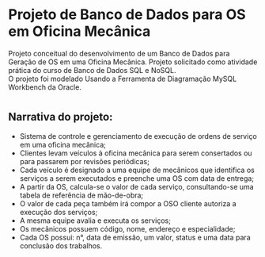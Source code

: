 # Projeto de Banco de Dados para OS em Oficina Mecânica
Projeto conceitual do desenvolvimento de um Banco de Dados para Geração de OS em uma Oficina Mecânica. Projeto solicitado como atividade prática do curso de Banco de Dados SQL e NoSQL.  
O projeto foi modelado Usando a Ferramenta de Diagramação MySQL Workbench da Oracle.  

#
## Narrativa do projeto:


 - Sistema de controle e gerenciamento de execução de ordens de serviço em uma oficina mecânica;  
 - Clientes levam veículos à oficina mecânica para serem consertados ou para passarem por revisões periódicas;  
 - Cada veículo é designado a uma equipe de mecânicos que identifica os serviços a serem executados e preenche uma OS com data de entrega;    
 - A partir da OS, calcula-se o valor de cada serviço, consultando-se uma tabela de referência de mão-de-obra;  
 - O valor de cada peça também irá compor a OSO cliente autoriza a execução dos serviços;  
 - A mesma equipe avalia e executa os serviços;  
 - Os mecânicos possuem código, nome, endereço e especialidade;  
 - Cada OS possui: n°, data de emissão, um valor, status e uma data para conclusão dos trabalhos.  
#

